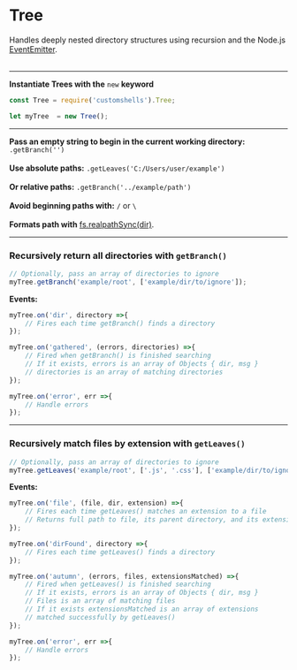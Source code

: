 # Tree 
Handles deeply nested directory structures using recursion and the Node.js <a href="https://nodejs.org/api/events.html#events_class_eventemitter">EventEmitter</a>.
<br>
<br>
<hr>

**Instantiate Trees with the** <code>new</code> **keyword**

```js
const Tree = require('customshells').Tree;

let myTree  = new Tree();
```

<hr>

**Pass an empty string to begin in the current working directory:** <code>.getBranch('')</code>
<br>
<br>
**Use absolute paths:** <code>.getLeaves('C:/Users/user/example')</code>
<br>
<br>
**Or relative paths:** <code>.getBranch('../example/path')</code>
<br>
<br>
**Avoid beginning paths with:** <code>/</code> or <code>\\</code>
<br>
<br>
**Formats path with** <a href="https://nodejs.org/api/fs.html#fs_fs_realpathsync_path_options">fs.realpathSync(dir)</a>.

<hr>

### Recursively return all directories with <code>getBranch()</code>


```js
// Optionally, pass an array of directories to ignore
myTree.getBranch('example/root', ['example/dir/to/ignore']);
``` 

**Events:** 

```js
myTree.on('dir', directory =>{
    // Fires each time getBranch() finds a directory
});

myTree.on('gathered', (errors, directories) =>{
    // Fired when getBranch() is finished searching
    // If it exists, errors is an array of Objects { dir, msg }
    // directories is an array of matching directories
});

myTree.on('error', err =>{
    // Handle errors
});
```

<hr>

### Recursively match files by extension with <code>getLeaves()</code>

```js
// Optionally, pass an array of directories to ignore
myTree.getLeaves('example/root', ['.js', '.css'], ['example/dir/to/ignore']);
```

**Events:** 

```js
myTree.on('file', (file, dir, extension) =>{
    // Fires each time getLeaves() matches an extension to a file
    // Returns full path to file, its parent directory, and its extension as ".extension"
});

myTree.on('dirFound', directory =>{
    // Fires each time getLeaves() finds a directory
});

myTree.on('autumn', (errors, files, extensionsMatched) =>{
    // Fired when getLeaves() is finished searching
    // If it exists, errors is an array of Objects { dir, msg }
    // Files is an array of matching files
    // If it exists extensionsMatched is an array of extensions
    // matched successfully by getLeaves()
});

myTree.on('error', err =>{
    // Handle errors
});
```
